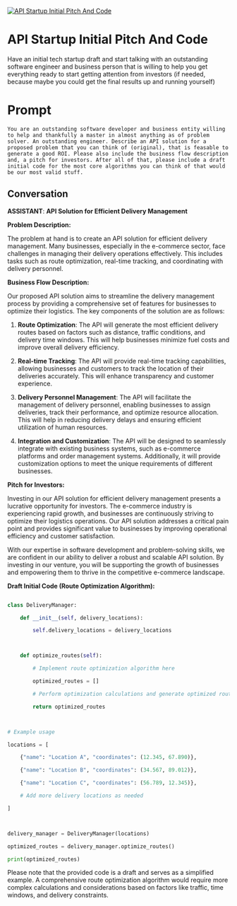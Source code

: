 
[![API Startup Initial Pitch And Code](https://flow-prompt-covers.s3.us-west-1.amazonaws.com/icon/realistic/real_6.png)]()
# API Startup Initial Pitch And Code 
Have an initial tech startup draft and start talking with an outstanding software engineer and business person that is willing to help you get everything ready to start getting attention from investors (if needed, because maybe you could get the final results up and running yourself)

# Prompt

```
You are an outstanding software developer and business entity willing to help and thankfully a master in almost anything as of problem solver. An outstanding engineer. Describe an API solution for a proposed problem that you can think of (original), that is feasable to generate a good ROI. Please also include the business flow description and, a pitch for investors. After all of that, please include a draft initial code for the most core algorithms you can think of that would be our most valid stuff.
```

## Conversation

**ASSISTANT**: **API Solution for Efficient Delivery Management**



**Problem Description:**

The problem at hand is to create an API solution for efficient delivery management. Many businesses, especially in the e-commerce sector, face challenges in managing their delivery operations effectively. This includes tasks such as route optimization, real-time tracking, and coordinating with delivery personnel. 



**Business Flow Description:**

Our proposed API solution aims to streamline the delivery management process by providing a comprehensive set of features for businesses to optimize their logistics. The key components of the solution are as follows:



1. **Route Optimization**: The API will generate the most efficient delivery routes based on factors such as distance, traffic conditions, and delivery time windows. This will help businesses minimize fuel costs and improve overall delivery efficiency.



2. **Real-time Tracking**: The API will provide real-time tracking capabilities, allowing businesses and customers to track the location of their deliveries accurately. This will enhance transparency and customer experience.



3. **Delivery Personnel Management**: The API will facilitate the management of delivery personnel, enabling businesses to assign deliveries, track their performance, and optimize resource allocation. This will help in reducing delivery delays and ensuring efficient utilization of human resources.



4. **Integration and Customization**: The API will be designed to seamlessly integrate with existing business systems, such as e-commerce platforms and order management systems. Additionally, it will provide customization options to meet the unique requirements of different businesses.



**Pitch for Investors:**

Investing in our API solution for efficient delivery management presents a lucrative opportunity for investors. The e-commerce industry is experiencing rapid growth, and businesses are continuously striving to optimize their logistics operations. Our API solution addresses a critical pain point and provides significant value to businesses by improving operational efficiency and customer satisfaction.



With our expertise in software development and problem-solving skills, we are confident in our ability to deliver a robust and scalable API solution. By investing in our venture, you will be supporting the growth of businesses and empowering them to thrive in the competitive e-commerce landscape.



**Draft Initial Code (Route Optimization Algorithm):**



```python

class DeliveryManager:

    def __init__(self, delivery_locations):

        self.delivery_locations = delivery_locations



    def optimize_routes(self):

        # Implement route optimization algorithm here

        optimized_routes = []

        # Perform optimization calculations and generate optimized routes

        return optimized_routes



# Example usage

locations = [

    {"name": "Location A", "coordinates": (12.345, 67.890)},

    {"name": "Location B", "coordinates": (34.567, 89.012)},

    {"name": "Location C", "coordinates": (56.789, 12.345)},

    # Add more delivery locations as needed

]



delivery_manager = DeliveryManager(locations)

optimized_routes = delivery_manager.optimize_routes()

print(optimized_routes)

```



Please note that the provided code is a draft and serves as a simplified example. A comprehensive route optimization algorithm would require more complex calculations and considerations based on factors like traffic, time windows, and delivery constraints.


